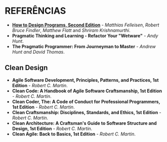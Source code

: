 # REFERÊNCIAS

- **[How to Design Programs, Second Edition](https://htdp.org/)** - _Matthias Felleisen_, _Robert Bruce Findler_, _Matthew Flatt_ and _Shriram Krishnamurthi_.
- **Pragmatic Thinking and Learning - Refactor Your "Wetware"** - _Andy Hunt_.
- **The Pragmatic Programmer: From Journeyman to Master** - _Andrew Hunt and David Thomas_.

## Clean Design

- **Agile Software Development, Principles, Patterns, and Practices, 1st Edition** - _Robert C. Martin_.
- **Clean Code: A Handbook of Agile Software Craftsmanship, 1st Edition** - _Robert C. Martin_.
- **Clean Coder, The: A Code of Conduct for Professional Programmers, 1st Edition** - _Robert C. Martin_.
- **Clean Craftsmanship: Disciplines, Standards, and Ethics, 1st Edition** - _Robert C. Martin_.
- **Clean Architecture: A Craftsman's Guide to Software Structure and Design, 1st Edition** - _Robert C. Martin_.
- **Clean Agile: Back to Basics, 1st Edition** - _Robert C. Martin_.
